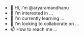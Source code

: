 - 👋 Hi, I’m @aryaramandhanu
- 👀 I’m interested in ...
- 🌱 I’m currently learning ...
- 💞️ I’m looking to collaborate on ...
- 📫 How to reach me ...

<!---
aryaramandhanu/aryaramandhanu is a ✨ special ✨ repository because its `README.md` (this file) appears on your GitHub profile.
You can click the Preview link to take a look at your changes.
--->
